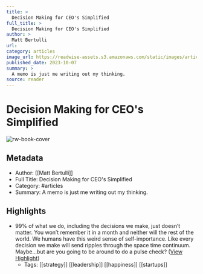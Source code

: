 ```yaml
---
title: >
  Decision Making for CEO's Simplified
full_title: >
  Decision Making for CEO's Simplified
author: >
  Matt Bertulli
url: 
category: articles
image_url: https://readwise-assets.s3.amazonaws.com/static/images/article2.74d541386bbf.png
published_date: 2023-10-07
summary: >
  A memo is just me writing out my thinking.
source: reader
---
```

# Decision Making for CEO's Simplified

![rw-book-cover](https://readwise-assets.s3.amazonaws.com/static/images/article2.74d541386bbf.png)

## Metadata
- Author: [[Matt Bertulli]]
- Full Title: Decision Making for CEO's Simplified
- Category: #articles
- Summary: A memo is just me writing out my thinking.

## Highlights
- 99% of what we do, including the decisions we make, just doesn’t matter. You won’t remember it in a month and neither will the rest of the world.
  We humans have this weird sense of self-importance. Like every decision we make will send ripples through the space time continuum. Maybe…but are you going to be around to do a pulse check? ([View Highlight](https://read.readwise.io/read/01hc9vqh8we7zpb5hgh65a13xa))
    - Tags: [[strategy]] [[leadership]] [[happiness]] [[startups]] 


